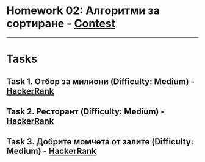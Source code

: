 # Homework 02: Алгоритми за сортиране - [Contest](<https://www.hackerrank.com/contests/sda-hw-2-2023/challenges>)

---

# Tasks

## Task 1. Отбор за милиони (Difficulty: Medium) - [HackerRank](<https://www.hackerrank.com/contests/sda-hw-2-2023/challenges/coachsort>)

## Task 2. Ресторант (Difficulty: Medium) - [HackerRank](<https://www.hackerrank.com/contests/sda-hw-2-2023/challenges/subarray123>)

## Task 3. Добрите момчета от залите (Difficulty: Medium) - [HackerRank](<https://www.hackerrank.com/contests/sda-hw-2-2023/challenges/challenge-3089>)
